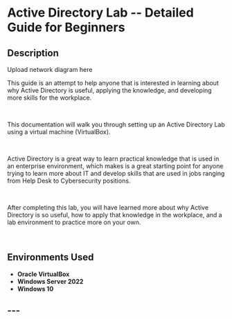 <h1>Active Directory Lab -- Detailed Guide for Beginners</h1>

 

<h2>Description</h2>

Upload network diagram here

This guide is an attempt to help anyone that is interested in learning about why Active Directory is useful, applying the knowledge, and developing more skills for the workplace. 

<br />

This documentation will walk you through setting up an Active Directory Lab using a virtual machine (VirtualBox). 

<br />

Active Directory is a great way to learn practical knowledge that is used in an enterprise environment, which makes is a great starting point for anyone trying to learn more about IT and develop skills that are used in jobs ranging from Help Desk to Cybersecurity positions. 

<br />

After completing this lab, you will have learned more about why Active Directory is so useful, how to apply that knowledge in the workplace, and a lab environment to practice more on your own. 

<br />



<h2>Environments Used </h2>

- <b>Oracle VirtualBox</b> 
- <b>Windows Server 2022</b>
- <b>Windows 10</b>

<h2>---</h2>



